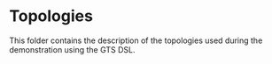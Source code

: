 # Topologies
This folder contains the description of the topologies used during the demonstration using the GTS DSL.
